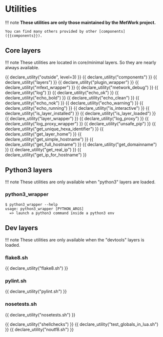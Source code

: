 # Utilities

!!! note
    **These utilities are only those maintained by the MetWork project.**

    You can find many others provided by other [components]({{components}}).

## Core layers

!!! note
    These utilities are located in core/minimal layers. So they are nearly
    always available.

{{ declare_utility("outside", level=3) }}
{{ declare_utility("components") }}
{{ declare_utility("layers") }}
{{ declare_utility("plugin_wrapper") }}
{{ declare_utility("mfext_wrapper") }}
{{ declare_utility("metwork_debug") }}
{{ declare_utility("log") }}
{{ declare_utility("echo_ok") }}
{{ declare_utility("echo_bold") }}
{{ declare_utility("echo_clean") }}
{{ declare_utility("echo_nok") }}
{{ declare_utility("echo_warning") }}
{{ declare_utility("echo_running") }}
{{ declare_utility("is_interactive") }}
{{ declare_utility("is_layer_installed") }}
{{ declare_utility("is_layer_loaded") }}
{{ declare_utility("layer_wrapper") }}
{{ declare_utility("log_proxy") }}
{{ declare_utility("log_proxy_wrapper") }}
{{ declare_utility("unsafe_pip") }}
{{ declare_utility("get_unique_hexa_identifier") }}
{{ declare_utility("get_layer_home") }}
{{ declare_utility("get_simple_hostname") }}
{{ declare_utility("get_full_hostname") }}
{{ declare_utility("get_domainname") }}
{{ declare_utility("get_real_ip") }}
{{ declare_utility("get_ip_for_hostname") }}


## Python3 layers

!!! note
    These utilities are only available when "python3" layers are loaded.

### python3_wrapper
```console
$ python3_wrapper --help
usage: python3_wrapper [PYTHON_ARGS]
  => launch a python3 command inside a python3 env
```

## Dev layers

!!! note
    These utilities are only available when the "devtools" layers is loaded.

### flake8.sh
{{ declare_utility("flake8.sh") }}

### pylint.sh
{{ declare_utility("pylint.sh") }}

### nosetests.sh
{{ declare_utility("nosetests.sh") }}

{{ declare_utility("shellchecks") }}
{{ declare_utility("test_globals_in_lua.sh") }}
{{ declare_utility("noutf8.sh") }}
